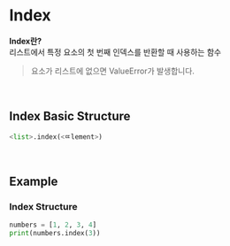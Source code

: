 # Index
**Index란?** <br>
리스트에서 특정 요소의 첫 번째 인덱스를 반환할 때 사용하는 함수

> 요소가 리스트에 없으면 ValueError가 발생합니다.

<br>

## Index Basic Structure
```python
<list>.index(<ㄸlement>)
```

<br>

## Example
### Index Structure
```python
numbers = [1, 2, 3, 4]  
print(numbers.index(3))
```